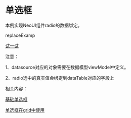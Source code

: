 # 单选框

本例实现NeoUI组件radio的数据绑定。

replaceExamp

[试一试](http://design.yyuap.com/dist/pages/webIDE/index.html#/demos/kero/radio)

注意：

1、datasource对应的对象需要在数据模型viewModel中定义。

2、radio选中的真实值会绑定到dataTable对应的字段上



相关内容：

[基础单选框](http://design.yyuap.com/dist/pages/global-style/radio.html)    

[单选框在grid中使用](http://design.yyuap.com/dist/pages/webIDE/index.html#/demos/grids/edit)